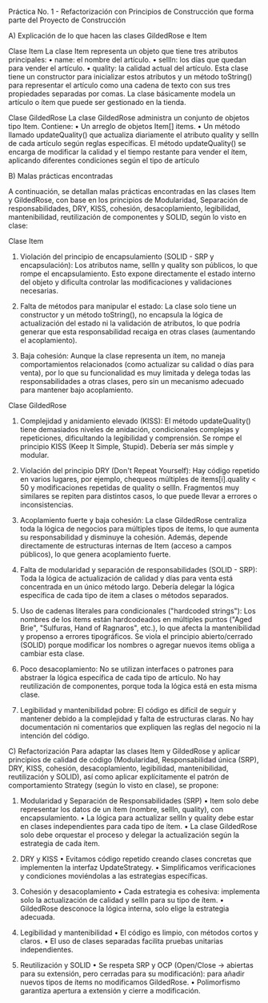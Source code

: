 Práctica No. 1 - Refactorización con Principios de Construcción que forma parte del Proyecto de Construcción

A) Explicación de lo que hacen las clases GildedRose e Item

Clase Item
La clase Item representa un objeto que tiene tres atributos principales:
• name: el nombre del artículo.
• sellIn: los días que quedan para vender el artículo.
• quality: la calidad actual del artículo.
Esta clase tiene un constructor para inicializar estos atributos y un método toString() para representar el artículo como una cadena de texto con sus tres propiedades separadas por comas. La clase básicamente modela un artículo o ítem que puede ser gestionado en la tienda.

Clase GildedRose
La clase GildedRose administra un conjunto de objetos tipo Item. Contiene:
• Un arreglo de objetos Item[] items.
• Un método llamado updateQuality() que actualiza diariamente el atributo quality y sellIn de cada artículo según reglas específicas.
El método updateQuality() se encarga de modificar la calidad y el tiempo restante para vender el ítem, aplicando diferentes condiciones según el tipo de artículo

B) Malas prácticas encontradas

A continuación, se detallan malas prácticas encontradas en las clases Item y GildedRose, con base en los principios de Modularidad, Separación de responsabilidades, DRY, KISS, cohesión, desacoplamiento, legibilidad, mantenibilidad, reutilización de componentes y SOLID, según lo visto en clase:

Clase Item

1. Violación del principio de encapsulamiento (SOLID - SRP y encapsulación):
Los atributos name, sellIn y quality son públicos, lo que rompe el encapsulamiento. Esto expone directamente el estado interno del objeto y dificulta controlar las modificaciones y validaciones necesarias.

2. Falta de métodos para manipular el estado:
La clase solo tiene un constructor y un método toString(), no encapsula la lógica de actualización del estado ni la validación de atributos, lo que podría generar que esta responsabilidad recaiga en otras clases (aumentando el acoplamiento).

3. Baja cohesión:
Aunque la clase representa un ítem, no maneja comportamientos relacionados (como actualizar su calidad o días para venta), por lo que su funcionalidad es muy limitada y delega todas las responsabilidades a otras clases, pero sin un mecanismo adecuado para mantener bajo acoplamiento.

Clase GildedRose

1. Complejidad y anidamiento elevado (KISS):
El método updateQuality() tiene demasiados niveles de anidación, condicionales complejas y repeticiones, dificultando la legibilidad y comprensión. Se rompe el principio KISS (Keep It Simple, Stupid). Debería ser más simple y modular.

2. Violación del principio DRY (Don't Repeat Yourself):
Hay código repetido en varios lugares, por ejemplo, chequeos múltiples de items[i].quality < 50 y modificaciones repetidas de quality o sellIn. Fragmentos muy similares se repiten para distintos casos, lo que puede llevar a errores o inconsistencias.

3. Acoplamiento fuerte y baja cohesión:
La clase GildedRose centraliza toda la lógica de negocios para múltiples tipos de items, lo que aumenta su responsabilidad y disminuye la cohesión. Además, depende directamente de estructuras internas de Item (acceso a campos públicos), lo que genera acoplamiento fuerte.

4. Falta de modularidad y separación de responsabilidades (SOLID - SRP):
Toda la lógica de actualización de calidad y días para venta está concentrada en un único método largo. Debería delegar la lógica específica de cada tipo de item a clases o métodos separados.

5. Uso de cadenas literales para condicionales ("hardcoded strings"):
Los nombres de los items están hardcodeados en múltiples puntos ("Aged Brie", "Sulfuras, Hand of Ragnaros", etc.), lo que afecta la mantenibilidad y propenso a errores tipográficos. Se viola el principio abierto/cerrado (SOLID) porque modificar los nombres o agregar nuevos items obliga a cambiar esta clase.

6. Poco desacoplamiento:
No se utilizan interfaces o patrones para abstraer la lógica específica de cada tipo de artículo. No hay reutilización de componentes, porque toda la lógica está en esta misma clase.

7. Legibilidad y mantenibilidad pobre:
El código es difícil de seguir y mantener debido a la complejidad y falta de estructuras claras. No hay documentación ni comentarios que expliquen las reglas del negocio ni la intención del código.


C) Refactorización
Para adaptar las clases Item y GildedRose y aplicar principios de calidad de código (Modularidad, Responsabilidad única (SRP), DRY, KISS, cohesión, desacoplamiento, legibilidad, mantenibilidad, reutilización y SOLID), así como aplicar explícitamente el patrón de comportamiento Strategy (según lo visto en clase), se propone:

1. Modularidad y Separación de Responsabilidades (SRP)
•	Item solo debe representar los datos de un ítem (nombre, sellIn, quality), con encapsulamiento.
•	La lógica para actualizar sellIn y quality debe estar en clases independientes para cada tipo de ítem.
•	La clase GildedRose solo debe orquestar el proceso y delegar la actualización según la estrategia de cada ítem.

2. DRY y KISS
•	Evitamos código repetido creando clases concretas que implementen la interfaz UpdateStrategy.
•	Simplificamos verificaciones y condiciones moviéndolas a las estrategias específicas.

3. Cohesión y desacoplamiento
•	Cada estrategia es cohesiva: implementa solo la actualización de calidad y sellIn para su tipo de ítem.
•	GildedRose desconoce la lógica interna, solo elige la estrategia adecuada.

4. Legibilidad y mantenibilidad
•	El código es limpio, con métodos cortos y claros.
•	El uso de clases separadas facilita pruebas unitarias independientes.

5. Reutilización y SOLID
•	Se respeta SRP y OCP (Open/Close -> abiertas para su extensión, pero cerradas para su modificación): para añadir nuevos tipos de ítems no modificamos GildedRose.
•	Polimorfismo garantiza apertura a extensión y cierre a modificación.
